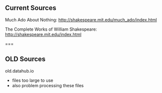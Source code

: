 ## Current Sources
Much Ado About Nothing:
http://shakespeare.mit.edu/much_ado/index.html

The Complete Works of William Shakespeare:
http://shakespeare.mit.edu/index.html

===

## OLD Sources
old.datahub.io
- files too large to use
- also problem processing these files
